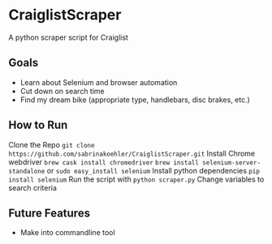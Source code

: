 # CraiglistScraper
A python scraper script for Craiglist

## Goals
- Learn about Selenium and browser automation
- Cut down on search time
- Find my dream bike (appropriate type, handlebars, disc brakes, etc.)

## How to Run
Clone the Repo
`git clone https://github.com/sabrinakoehler/CraiglistScraper.git`
Install Chrome webdriver
`brew cask install chromedriver`
`brew install selenium-server-standalone` or `sudo easy_install selenium`
Install python dependencies
`pip install selenium`
Run the script with
`python scraper.py`
Change variables to search criteria

## Future Features
- Make into commandline tool
